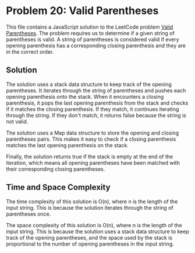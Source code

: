 # Problem 20: Valid Parentheses

This file contains a JavaScript solution to the LeetCode problem [Valid Parentheses](https://leetcode.com/problems/valid-parentheses/). The problem requires us to determine if a given string of parentheses is valid. A string of parentheses is considered valid if every opening parenthesis has a corresponding closing parenthesis and they are in the correct order.

## Solution

The solution uses a stack data structure to keep track of the opening parentheses. It iterates through the string of parentheses and pushes each opening parenthesis onto the stack. When it encounters a closing parenthesis, it pops the last opening parenthesis from the stack and checks if it matches the closing parenthesis. If they match, it continues iterating through the string. If they don't match, it returns false because the string is not valid.

The solution uses a Map data structure to store the opening and closing parentheses pairs. This makes it easy to check if a closing parenthesis matches the last opening parenthesis on the stack.

Finally, the solution returns true if the stack is empty at the end of the iteration, which means all opening parentheses have been matched with their corresponding closing parentheses.

## Time and Space Complexity

The time complexity of this solution is O(n), where n is the length of the input string. This is because the solution iterates through the string of parentheses once.

The space complexity of this solution is O(n), where n is the length of the input string. This is because the solution uses a stack data structure to keep track of the opening parentheses, and the space used by the stack is proportional to the number of opening parentheses in the input string.
